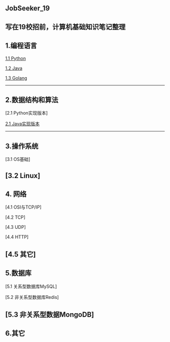 ## JobSeeker_19
写在19校招前，计算机基础知识笔记整理
---
## 1.编程语言

 [1.1 Python](编程语言/Python.md)
 
 [1.2 Java](编程语言/java.md)
 
 [1.3 Golang](编程语言/Golang.md)
 

---
## 2.数据结构和算法

 [2.1 Python实现版本]
 
 [2.1 Java实现版本](数据结构与算法/Java实现版本.md)
 
---
## 3.操作系统
 [3.1 OS基础]
 
 [3.2 Linux]
---
## 4. 网络
 [4.1 OSI与TCP/IP]
 
 [4.2 TCP]
 
 [4.3 UDP]
 
 [4.4 HTTP]
 
 [4.5 其它]
---
## 5.数据库
 [5.1 关系型数据库MySQL]
 
 [5.2 非关系型数据库Redis]
 
 [5.3 非关系型数据MongoDB]
---
## 6.其它
